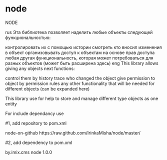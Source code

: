 # node

NODE

rus
Эта библиотека позволяет наделить любые объекты следующей функциональностью:

контролировать их с помощью истории
смотреть кто вносил изменения в объект
организовывать доступ к объектам на основе прав доступа
любая другая функциональность, которая может потребоваться для разных объектов (может быть расширена здесь)
eng
This library allows giving any objects next functions:

control them by history
trace who changed the object
give permission to object by permission rules
any other functionality that will be needed for different objects (can be expanded here)

This library use for help to store and manage different type objects as one entity

For include dependancy use 

#1, add repository to pom.xml

 <repositories>       
        <repository>
            <id>node-on-github</id>
            <url>https://raw.github.com/IrinkaMisha/node/master/</url>
        </repository>
 </repositories>
 
 #2, add dependency to pom.xml
 
  <dependency>
            <groupId>by.imix.cms</groupId>
            <artifactId>node</artifactId>
            <version>1.0.0</version>
  </dependency>
